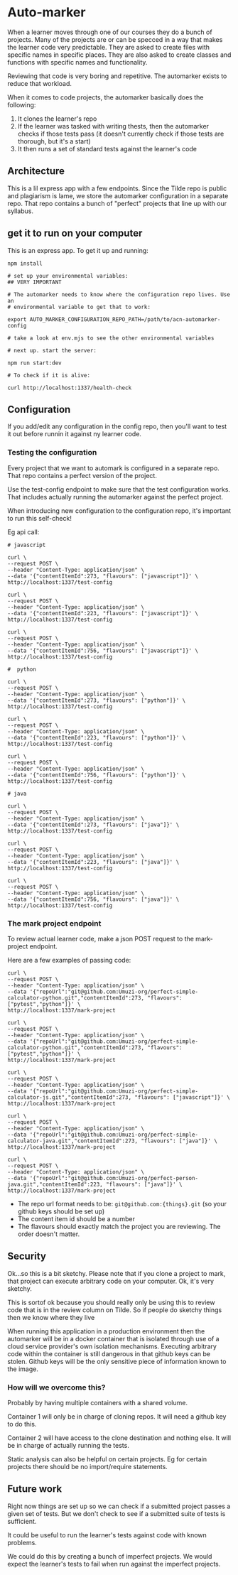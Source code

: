 # Auto-marker

When a learner moves through one of our courses they do a bunch of projects. Many of the projects are or can be specced in a way that makes the learner code very predictable. They are asked to create files with specific names in specific places. They are also asked to create classes and functions with specific names and functionality.

Reviewing that code is very boring and repetitive. The automarker exists to reduce that workload.

When it comes to code projects, the automarker basically does the following:

1. It clones the learner's repo
2. If the learner was tasked with writing thests, then the automarker checks if those tests pass (it doesn't currently check if those tests are thorough, but it's a start)
3. It then runs a set of standard tests against the learner's code

## Architecture

This is a lil express app with a few endpoints. Since the Tilde repo is public and plagiarism is lame, we store the automarker configuration in a separate repo. That repo contains a bunch of "perfect" projects that line up with our syllabus.
## get it to run on your computer

This is an express app. To get it up and running:

```
npm install

# set up your environmental variables:
## VERY IMPORTANT

# The automarker needs to know where the configuration repo lives. Use an
# environmental variable to get that to work:

export AUTO_MARKER_CONFIGURATION_REPO_PATH=/path/to/acn-automarker-config

# take a look at env.mjs to see the other environmental variables

# next up. start the server:

npm run start:dev

# To check if it is alive:

curl http://localhost:1337/health-check
```

## Configuration

If you add/edit any configuration in the config repo, then you'll want to test it out before runnin it against ny learner code.
### Testing the configuration

Every project that we want to automark is configured in a separate repo. That repo contains a perfect version of the project.

Use the test-config endpoint to make sure that the test configuration works. That includes actually running the automarker against the perfect project.

When introducing new configuration to the configuration repo, it's important to run this self-check!

Eg api call:

```
# javascript

curl \
--request POST \
--header "Content-Type: application/json" \
--data '{"contentItemId":273, "flavours": ["javascript"]}' \
http://localhost:1337/test-config

curl \
--request POST \
--header "Content-Type: application/json" \
--data '{"contentItemId":223, "flavours": ["javascript"]}' \
http://localhost:1337/test-config

curl \
--request POST \
--header "Content-Type: application/json" \
--data '{"contentItemId":756, "flavours": ["javascript"]}' \
http://localhost:1337/test-config

#  python

curl \
--request POST \
--header "Content-Type: application/json" \
--data '{"contentItemId":273, "flavours": ["python"]}' \
http://localhost:1337/test-config

curl \
--request POST \
--header "Content-Type: application/json" \
--data '{"contentItemId":223, "flavours": ["python"]}' \
http://localhost:1337/test-config

curl \
--request POST \
--header "Content-Type: application/json" \
--data '{"contentItemId":756, "flavours": ["python"]}' \
http://localhost:1337/test-config

# java

curl \
--request POST \
--header "Content-Type: application/json" \
--data '{"contentItemId":273, "flavours": ["java"]}' \
http://localhost:1337/test-config

curl \
--request POST \
--header "Content-Type: application/json" \
--data '{"contentItemId":223, "flavours": ["java"]}' \
http://localhost:1337/test-config

curl \
--request POST \
--header "Content-Type: application/json" \
--data '{"contentItemId":756, "flavours": ["java"]}' \
http://localhost:1337/test-config

```

### The mark project endpoint

To review actual learner code, make a json POST request to the mark-project endpoint.

Here are a few examples of passing code:

```
curl \
--request POST \
--header "Content-Type: application/json" \
--data '{"repoUrl":"git@github.com:Umuzi-org/perfect-simple-calculator-python.git","contentItemId":273, "flavours": ["pytest","python"]}' \
http://localhost:1337/mark-project

curl \
--request POST \
--header "Content-Type: application/json" \
--data '{"repoUrl":"git@github.com:Umuzi-org/perfect-simple-calculator-python.git","contentItemId":273, "flavours": ["pytest","python"]}' \
http://localhost:1337/mark-project

curl \
--request POST \
--header "Content-Type: application/json" \
--data '{"repoUrl":"git@github.com:Umuzi-org/perfect-simple-calculator-js.git","contentItemId":273, "flavours": ["javascript"]}' \
http://localhost:1337/mark-project

curl \
--request POST \
--header "Content-Type: application/json" \
--data '{"repoUrl":"git@github.com:Umuzi-org/perfect-simple-calculator-java.git","contentItemId":273, "flavours": ["java"]}' \
http://localhost:1337/mark-project

curl \
--request POST \
--header "Content-Type: application/json" \
--data '{"repoUrl":"git@github.com:Umuzi-org/perfect-person-java.git","contentItemId":223, "flavours": ["java"]}' \
http://localhost:1337/mark-project

```

- The repo url format needs to be: `git@github.com:{things}.git` (so your github keys should be set up)
- The content item id should be a number
- The flavours should exactly match the project you are reviewing. The order doesn't matter.

## Security

Ok...so this is a bit sketchy. Please note that if you clone a project to mark, that project can execute arbitrary code on your computer. Ok, it's very sketchy.

This is sortof ok because you should really only be using this to review code that is in the review column on Tilde. So if people do sketchy things then we know where they live

When running this application in a production environment then the automarker will be in a docker container that is isolated through use of a cloud service provider's own isolation mechanisms. Executing arbitrary code within the container is still dangerous in that github keys can be stolen. Github keys will be the only sensitive piece of information known to the image.

### How will we overcome this?

Probably by having multiple containers with a shared volume.

Container 1 will only be in charge of cloning repos. It will need a github key to do this.

Container 2 will have access to the clone destination and nothing else. It will be in charge of actually running the tests.

Static analysis can also be helpful on certain projects. Eg for certain projects there should be no import/require statements.

## Future work

Right now things are set up so we can check if a submitted project passes a given set of tests. But we don't check to see if a submitted suite of tests is sufficient.

It could be useful to run the learner's tests against code with known problems.

We could do this by creating a bunch of imperfect projects. We would expect the learner's tests to fail when run against the imperfect projects.

